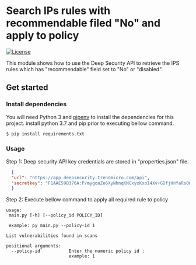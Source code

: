 # Search IPs rules with recommendable filed "No" and apply to policy

[![License](https://img.shields.io/badge/License-Apache%202-blue.svg)](https://opensource.org/licenses/Apache-2.0)

This module shows how to use the Deep Security API to retrieve the IPS rules which has "recommendable" field set to "No" or "disabled".



## Get started

### Install dependencies

You will need Python 3 and [pipenv](https://github.com/pypa/pipenv) to install the dependencies for this project.
install python 3.7 and pip prior to executing bellow command.
```sh
$ pip install requirements.txt

```

### Usage

  Step 1: Deep security API key credentials are stored in "properties.json" file.
  ```json
    {
 	"url": "https://app.deepsecurity.trendmicro.com/api",
 	"secretkey": "F1AAE59B376A:P/mygoaZe6XyNhnqKNGxyxKxoI4Xv+GDfjHnYaRs060="
    }
```
  
  Step 2: Execute bellow command to apply all required rule to policy 
```text
usage: 
 main.py [-h] [--policy_id POLICY_ID]
                              
 example: py main.py --policy-id 1

List vulnerabilities found in scans

positional arguments:
  --policy-id           Enter the numeric policy id :
                        example: 1
```
